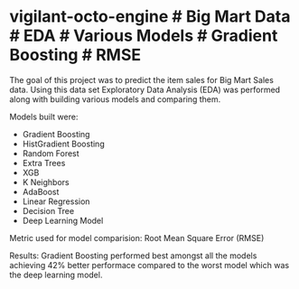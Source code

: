 # vigilant-octo-engine #  Big Mart Data # EDA # Various Models # Gradient Boosting # RMSE

The goal of this project was to predict the item sales for Big Mart Sales data. 
Using this data set Exploratory Data Analysis (EDA) was performed along with building various models and comparing them.

Models built were:
- Gradient Boosting
- HistGradient Boosting
- Random Forest
- Extra Trees
- XGB
- K Neighbors 
- AdaBoost 
- Linear Regression
- Decision Tree
- Deep Learning Model

Metric used for model comparision: Root Mean Square Error (RMSE)

Results: Gradient Boosting performed best amongst all the models achieving 42% better performace compared to the worst model which was the deep learning model.
